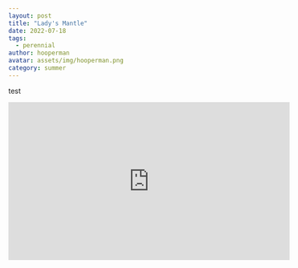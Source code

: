 ```yaml
---
layout: post
title: "Lady's Mantle"
date: 2022-07-18
tags:
  - perennial
author: hooperman
avatar: assets/img/hooperman.png
category: summer
---
```

test

<iframe width="560" height="315" src="https://www.youtube.com/embed/gNiOW1kBNGo" title="YouTube video player" frameborder="0" allow="accelerometer; autoplay; clipboard-write; encrypted-media; gyroscope; picture-in-picture" allowfullscreen></iframe>
